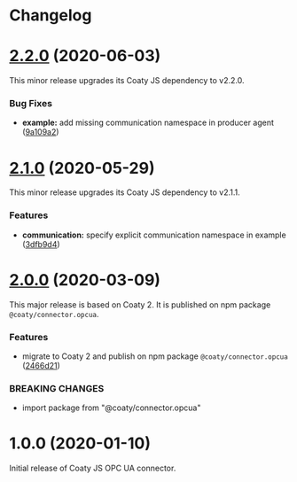 # Changelog

<a name="2.2.0"></a>
# [2.2.0](https://github.com/coatyio/connector.opc-ua.js/compare/v2.1.0...v2.2.0) (2020-06-03)

This minor release upgrades its Coaty JS dependency to v2.2.0.

### Bug Fixes

* **example:** add missing communication namespace in producer agent ([9a109a2](https://github.com/coatyio/connector.opc-ua.js/commit/9a109a2d6557ac22bf0a973154c328b6c49d1d95))

<a name="2.1.0"></a>
# [2.1.0](https://github.com/coatyio/connector.opc-ua.js/compare/v2.0.0...v2.1.0) (2020-05-29)

This minor release upgrades its Coaty JS dependency to v2.1.1.

### Features

* **communication:** specify explicit communication namespace in example ([3dfb9d4](https://github.com/coatyio/connector.opc-ua.js/commit/3dfb9d47f6f0d04f1ea14651a037c7dd3b5236d2))

<a name="2.0.0"></a>
# [2.0.0](https://github.com/coatyio/connector.opc-ua.js/compare/v1.0.0...v2.0.0) (2020-03-09)

This major release is based on Coaty 2. It is published on npm package `@coaty/connector.opcua`.

### Features

* migrate to Coaty 2 and publish on npm package `@coaty/connector.opcua` ([2466d21](https://github.com/coatyio/connector.opc-ua.js/commit/2466d218a520816908f53bedbcf3ef2c228ffeff))

### BREAKING CHANGES

* import package from "@coaty/connector.opcua"

<a name="1.0.0"></a>
# 1.0.0 (2020-01-10)

Initial release of Coaty JS OPC UA connector.

